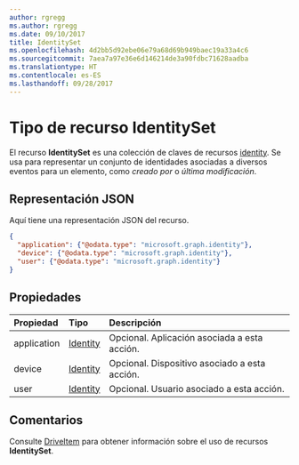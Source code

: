 ```yaml
---
author: rgregg
ms.author: rgregg
ms.date: 09/10/2017
title: IdentitySet
ms.openlocfilehash: 4d2bb5d92ebe06e79a68d69b949baec19a33a4c6
ms.sourcegitcommit: 7aea7a97e36e6d146214de3a90fdbc71628aadba
ms.translationtype: HT
ms.contentlocale: es-ES
ms.lasthandoff: 09/28/2017
---
```

# <a name="identityset-resource-type"></a>Tipo de recurso IdentitySet

El recurso **IdentitySet** es una colección de claves de recursos [identity](identity.md). Se usa para representar un conjunto de identidades asociadas a diversos eventos para un elemento, como _creado por_ o _última modificación_.

## <a name="json-representation"></a>Representación JSON

Aquí tiene una representación JSON del recurso.

<!-- { "blockType": "resource", "@odata.type": "microsoft.graph.identitySet",
       "optionalProperties": ["user", "application", "device"],
       "openType": true } -->
```json
{
  "application": {"@odata.type": "microsoft.graph.identity"},
  "device": {"@odata.type": "microsoft.graph.identity"},
  "user": {"@odata.type": "microsoft.graph.identity"}
}
```

## <a name="properties"></a>Propiedades

| Propiedad    | Tipo                    | Descripción                                            |
|:------------|:------------------------|:-------------------------------------------------------|
| application | [Identity](identity.md) | Opcional. Aplicación asociada a esta acción. |
| device      | [Identity](identity.md) | Opcional. Dispositivo asociado a esta acción.      |
| user        | [Identity](identity.md) | Opcional. Usuario asociado a esta acción.        |

## <a name="remarks"></a>Comentarios 

Consulte [DriveItem](driveitem.md) para obtener información sobre el uso de recursos **IdentitySet**.


<!-- uuid: 8fcb5dbc-d5aa-4681-8e31-b001d5168d79
2015-10-25 14:57:30 UTC -->
<!-- {
  "type": "#page.annotation",
  "description": "Identity set is a collection of identities",
  "section": "documentation",
  "tocPath": "Resources/IdentitySet"
} -->
